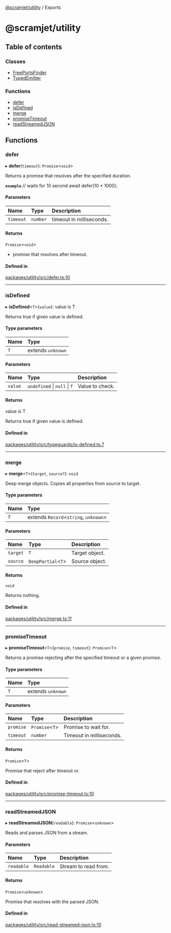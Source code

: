 [@scramjet/utility](README.md) / Exports

# @scramjet/utility

## Table of contents

### Classes

- [FreePortsFinder](classes/FreePortsFinder.md)
- [TypedEmitter](classes/TypedEmitter.md)

### Functions

- [defer](modules.md#defer)
- [isDefined](modules.md#isdefined)
- [merge](modules.md#merge)
- [promiseTimeout](modules.md#promisetimeout)
- [readStreamedJSON](modules.md#readstreamedjson)

## Functions

### defer

▸ **defer**(`timeout`): `Promise`<`void`\>

Returns a promise that resolves after the specified duration.

**`example`**
// waits for 10 second
await defer(10 * 1000);

#### Parameters

| Name | Type | Description |
| :------ | :------ | :------ |
| `timeout` | `number` | timeout in milliseconds. |

#### Returns

`Promise`<`void`\>

- promise that resolves after timeout.

#### Defined in

[packages/utility/src/defer.ts:10](https://github.com/scramjetorg/transform-hub/blob/HEAD/packages/utility/src/defer.ts#L10)

___

### isDefined

▸ **isDefined**<`T`\>(`value`): value is T

Returns true if given value is defined.

#### Type parameters

| Name | Type |
| :------ | :------ |
| `T` | extends `unknown` |

#### Parameters

| Name | Type | Description |
| :------ | :------ | :------ |
| `value` | `undefined` \| ``null`` \| `T` | Value to check. |

#### Returns

value is T

Returns true if given value is defined.

#### Defined in

[packages/utility/src/typeguards/is-defined.ts:7](https://github.com/scramjetorg/transform-hub/blob/HEAD/packages/utility/src/typeguards/is-defined.ts#L7)

___

### merge

▸ **merge**<`T`\>(`target`, `source?`): `void`

Deep merge objects.
Copies all properties from source to target.

#### Type parameters

| Name | Type |
| :------ | :------ |
| `T` | extends `Record`<`string`, `unknown`\> |

#### Parameters

| Name | Type | Description |
| :------ | :------ | :------ |
| `target` | `T` | Target object. |
| `source` | `DeepPartial`<`T`\> | Source object. |

#### Returns

`void`

Returns nothing.

#### Defined in

[packages/utility/src/merge.ts:11](https://github.com/scramjetorg/transform-hub/blob/HEAD/packages/utility/src/merge.ts#L11)

___

### promiseTimeout

▸ **promiseTimeout**<`T`\>(`promise`, `timeout`): `Promise`<`T`\>

Returns a promise rejecting after the specified timeout or a given promise.

#### Type parameters

| Name | Type |
| :------ | :------ |
| `T` | extends `unknown` |

#### Parameters

| Name | Type | Description |
| :------ | :------ | :------ |
| `promise` | `Promise`<`T`\> | Promise to wait for. |
| `timeout` | `number` | Timeout in milliseconds. |

#### Returns

`Promise`<`T`\>

Promise that reject after timeout or.

#### Defined in

[packages/utility/src/promise-timeout.ts:10](https://github.com/scramjetorg/transform-hub/blob/HEAD/packages/utility/src/promise-timeout.ts#L10)

___

### readStreamedJSON

▸ **readStreamedJSON**(`readable`): `Promise`<`unknown`\>

Reads and parses JSON from a stream.

#### Parameters

| Name | Type | Description |
| :------ | :------ | :------ |
| `readable` | `Readable` | Stream to read from. |

#### Returns

`Promise`<`unknown`\>

Promise that resolves with the parsed JSON.

#### Defined in

[packages/utility/src/read-streamed-json.ts:10](https://github.com/scramjetorg/transform-hub/blob/HEAD/packages/utility/src/read-streamed-json.ts#L10)
